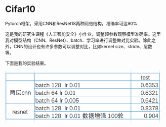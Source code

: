 # Cifar10
Pytorch框架，采用CNN和ResNet18两种网络结构，准确率可达90%

这是我的研究生课程《人工智能安全》小作业，调整超参数观察模型准确率。这里我对模型结构（CNN、ResNet）、batch、学习率进行调整做对比实验。除此之外，CNN的设计也有许多参数可以调整对比，比如kernel size、stride、层数等。

下面是我的实验结果。

![image](https://github.com/wangshushu0213/Cifar10-/blob/main/result.png)
